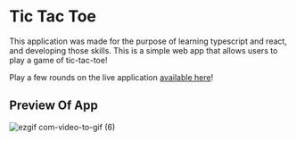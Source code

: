 # Tic Tac Toe 

This application was made for the purpose of learning typescript and react, and developing those skills. This is a simple web app that allows users to play a game of tic-tac-toe! 

Play a few rounds on the live application [available here](https://tictactoe-react-ts-e79988b6b6bb.herokuapp.com/)! 

## Preview Of App 
![ezgif com-video-to-gif (6)](https://user-images.githubusercontent.com/121131581/250189193-f43ed884-9994-4740-97e1-d7a4262e9539.gif)
